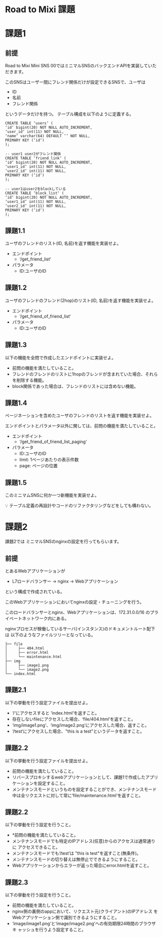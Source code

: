 # Road to Mixi 課題

# 課題1
## 前提
Road to Mixi Mini SNS 00ではミニマルSNSのバックエンドAPIを実装していただきます。

このSNSはユーザー間にフレンド関係だけが設定できるSNSで、ユーザは

* ID
* 名前
* フレンド関係

というデータだけを持つ。 テーブル構成を以下のように定義する。

```
CREATE TABLE ‘users‘ (
‘id‘ bigint(20) NOT NULL AUTO_INCREMENT,
‘user_id‘ int(11) NOT NULL,
‘name‘ varchar(64) DEFAULT ’’ NOT NULL,
PRIMARY KEY (‘id‘)
);

-- user1 user2がフレンド関係
CREATE TABLE ‘friend_link‘ (
‘id‘ bigint(20) NOT NULL AUTO_INCREMENT,
‘user1_id‘ int(11) NOT NULL,
‘user2_id‘ int(11) NOT NULL,
PRIMARY KEY (‘id‘)
);

-- user1はuser2をblockしている
CREATE TABLE ‘block_list‘ (
‘id‘ bigint(20) NOT NULL AUTO_INCREMENT,
‘user1_id‘ int(11) NOT NULL,
‘user2_id‘ int(11) NOT NULL,
PRIMARY KEY (‘id‘)
);
```

## 課題1.1

ユーザのフレンドのリスト(ID, 名前)を返す機能を実装せよ。

* エンドポイント
    * ‘/get_friend_list‘
* パラメータ
    * ID:ユーザのID

## 課題1.2

ユーザのフレンドのフレンド(2hop)のリスト(ID, 名前)を返す機能を実装せよ。

* エンドポイント
    * ‘/get_friend_of_friend_list‘
* パラメータ
    * ID:ユーザのID

## 課題1.3

以下の機能を全問で作成したエンドポイントに実装せよ。

* 前問の機能を満たしていること。
* フレンドのフレンドのリストに1hopのフレンドが含まれていた場合、それらを削除する機能。
* block関係であった場合は、フレンドのリストには含めない機能。

## 課題1.4

ページネーションを含めたユーザのフレンドのリストを返す機能を実装せよ。

エンドポイントとパラメータ以外に関しては、前問の機能を満たしていること。

* エンドポイント
    * ‘/get_friend_of_friend_list_paging‘
* パラメータ
    * ID:ユーザのID
    * limit: 1ページあたりの表示件数
    * page: ページの位置

## 課題1.5

このミニマムSNSに何か一つ新機能を実装せよ。

:bulb: テーブル定義の再設計やコードのリファクタリングなどをしても構わない。

# 課題2

課題2では ミニマルSNSのnginxの設定を行ってもらいます。


## 前提

とあるWebアプリケーションが

* L7ロードバランサー -> nginx -> Webアプリケーション

という構成で作成されている。

このWebアプリケーションにおいてnginxの設定・チューニングを行う。

このロードバランサーとnginx、Webアプリケーションは、172.31.0.0/16 のプライベートネットワーク内にある。

nginxプロセスが稼働しているサーバ(インスタンス)のドキュメントルート配下は 以下のようなファイルツリーとなっている。

```
├── file
│     ├── 404.html
│     ├── error.html
│     └── maintenance.html
├── img
│     ├── image1.png
│     └── image2.png
└── index.html
```

## 課題2.1

以下の挙動を行う設定ファイルを提出せよ。

* ‘/‘にアクセスすると ‘index.html‘を返すこと。
* 存在しないfileにアクセスした場合、‘file/404.html‘を返すこと。
* ‘img/image1.png‘、‘img/image2.png‘にアクセスした場合、返すこと。
* ‘/test‘にアクセスした場合、"this is a test"というデータを返すこと。

## 課題2.2

以下の挙動を行う設定ファイルを提出せよ。

* 前問の機能を満たしていること。
* リバースプロキシするwebアプリケーションとして、課題1で作成したアプリケーションを設定すること。
* メンテナンスモードというものを設定することができ、メンテナンスモード中は全リクエストに対して常に‘file/maintenance.html‘を返すこと。

## 課題2.2

以下の挙動を行う設定を行うこと。

* *前問の機能を満たしていること。
* メンテナンスモードでも特定のIPアドレス(任意)からのアクセスは通常通りに アクセスできること。
* メンテナンスモードでも‘/test‘は "this is test"を返すこと(無条件)。
* メンテナンスモードの切り替えは無停止でできるようにすること。
* Webアプリケーションからエラーが返った場合にerror.htmlを返すこと。

## 課題2.3

以下の挙動を行う設定を行うこと。

* 前問の機能を満たしていること。
* nginx側の裏側のappにおいて、リクエスト元(クライアント)のIPアドレス をWebアプリケーション側で識別できるようにすること。
* ‘image/image1.png‘と‘image/image2.png‘への有効期限24時間のブラウザキ ャッシュを行うよう設定すること。

